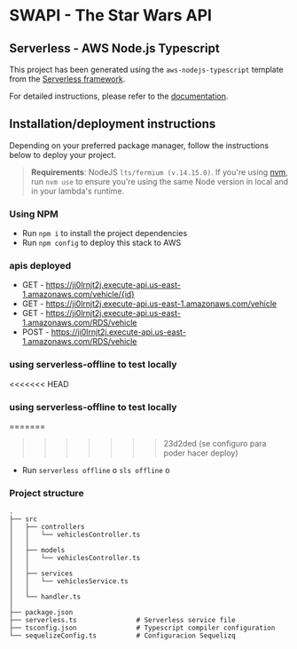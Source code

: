 # SWAPI - The Star Wars API

## Serverless - AWS Node.js Typescript

This project has been generated using the `aws-nodejs-typescript` template from the [Serverless framework](https://www.serverless.com/).

For detailed instructions, please refer to the [documentation](https://www.serverless.com/framework/docs/providers/aws/).

## Installation/deployment instructions

Depending on your preferred package manager, follow the instructions below to deploy your project.

> **Requirements**: NodeJS `lts/fermium (v.14.15.0)`. If you're using [nvm](https://github.com/nvm-sh/nvm), run `nvm use` to ensure you're using the same Node version in local and in your lambda's runtime.

### Using NPM

- Run `npm i` to install the project dependencies
- Run `npm config` to deploy this stack to AWS

### apis deployed
- GET - https://ji0lrnjt2j.execute-api.us-east-1.amazonaws.com/vehicle/{id}
- GET - https://ji0lrnjt2j.execute-api.us-east-1.amazonaws.com/vehicle
- GET - https://ji0lrnjt2j.execute-api.us-east-1.amazonaws.com/RDS/vehicle
- POST - https://ji0lrnjt2j.execute-api.us-east-1.amazonaws.com/RDS/vehicle

### using serverless-offline to test locally

<<<<<<< HEAD
### using serverless-offline to test locally

=======
>>>>>>> 23d2ded (se configuro para poder hacer deploy)
- Run `serverless offline` o `sls offline` o 

### Project structure


```
.
├── src
│   ├── controllers              
│   │   └── vehiclesController.ts
│   │   
│   ├── models             
│   │   └── vehiclesController.ts
│   │   
│   ├── services             
│   │   └── vehiclesService.ts
│   │   
│   └── handler.ts
│   
├── package.json
├── serverless.ts               # Serverless service file
├── tsconfig.json               # Typescript compiler configuration
└── sequelizeConfig.ts          # Configuracion Sequelizq

